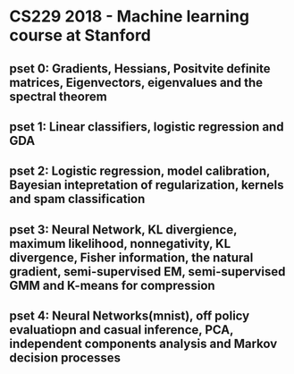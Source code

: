 # CS229 2018 - Machine learning course at Stanford
## pset 0: Gradients, Hessians, Positvite definite matrices, Eigenvectors, eigenvalues and the spectral theorem

## pset 1: Linear classifiers, logistic regression and GDA

## pset 2: Logistic regression, model calibration, Bayesian intepretation of regularization, kernels and spam classification

## pset 3: Neural Network, KL divergience, maximum likelihood, nonnegativity, KL divergence, Fisher information, the natural gradient, semi-supervised EM, semi-supervised GMM and K-means for compression

## pset 4: Neural Networks(mnist), off policy evaluatiopn and casual inference, PCA, independent components analysis and Markov decision processes

